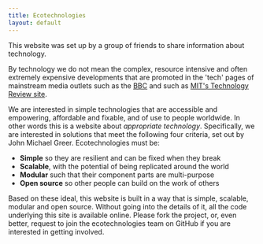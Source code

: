 ```yaml
---
title: Ecotechnologies
layout: default
---
```


This website was set up by a group of friends to share information about technology.

By technology we do not mean  the complex, resource intensive and often extremely expensive 
developments that are promoted in the 'tech' pages of mainstream media outlets
such as the [BBC](http://www.bbc.co.uk/news/technology/) and 
such as [MIT's Technology Review site](http://www.technologyreview.com/).

We are interested in simple technologies that are accessible and empowering,
affordable and fixable, and of use to people worldwide. In other words this 
is a website about *appropriate technology*. Specifically, we are interested 
in solutions that meet the following four criteria, set out by John Michael Greer.
Ecotechnologies must be:

 - **Simple** so they are resilient and can be fixed when they break 
 - **Scalable**, with the potential of being replicated around the world
 - **Modular** such that their component parts are multi-purpose
 - **Open source** so other people can build on the work of others

Based on these ideal, this website is built in a way that is simple, scalable, modular and open source.
Without going into the details of it, all the code underlying this site is available online.
Please fork the project, or, even better, request to join the ecotechnologies team on GitHub 
if you are interested in getting involved.  


